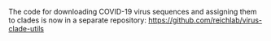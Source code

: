The code for downloading COVID-19 virus sequences and assigning them to clades is now in a 
separate repository: https://github.com/reichlab/virus-clade-utils

